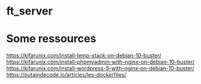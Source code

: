 # ft_server

# Some ressources
  https://kifarunix.com/install-lemp-stack-on-debian-10-buster/
    https://kifarunix.com/install-phpmyadmin-with-nginx-on-debian-10-buster/
      https://kifarunix.com/install-wordpress-5-with-nginx-on-debian-10-buster/
        https://putaindecode.io/articles/les-dockerfiles/
